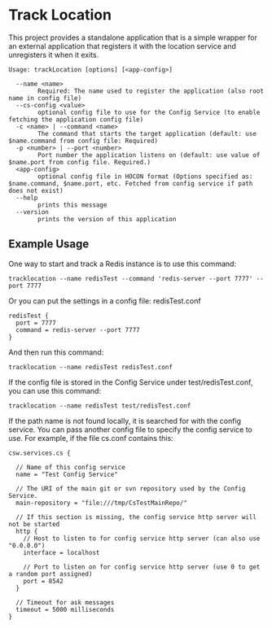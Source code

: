 Track Location
==============

This project provides a standalone application that is a simple wrapper for an external application that
registers it with the location service and unregisters it when it exits.

```
Usage: trackLocation [options] [<app-config>]

  --name <name>
        Required: The name used to register the application (also root name in config file)
  --cs-config <value>
        optional config file to use for the Config Service (to enable fetching the application config file)
  -c <name> | --command <name>
        The command that starts the target application (default: use $name.command from config file: Required)
  -p <number> | --port <number>
        Port number the application listens on (default: use value of $name.port from config file. Required.)
  <app-config>
        optional config file in HOCON format (Options specified as: $name.command, $name.port, etc. Fetched from config service if path does not exist)
  --help
        prints this message
  --version
        prints the version of this application
 ```

Example Usage
-------------

One way to start and track a Redis instance is to use this command:

    tracklocation --name redisTest --command 'redis-server --port 7777' --port 7777

Or you can put the settings in a config file: redisTest.conf

```
redisTest {
  port = 7777
  command = redis-server --port 7777
}
```

And then run this command:

    tracklocation --name redisTest redisTest.conf

If the config file is stored in the Config Service under test/redisTest.conf, you can use this command:

    tracklocation --name redisTest test/redisTest.conf

If the path name is not found locally, it is searched for with the config service.
You can pass another config file to specify the config service to use. For example,
if the file cs.conf contains this:

```
csw.services.cs {

  // Name of this config service
  name = "Test Config Service"

  // The URI of the main git or svn repository used by the Config Service.
  main-repository = "file:///tmp/CsTestMainRepo/"

  // If this section is missing, the config service http server will not be started
  http {
    // Host to listen to for config service http server (can also use "0.0.0.0")
    interface = localhost

    // Port to listen on for config service http server (use 0 to get a random port assigned)
    port = 8542
  }

  // Timeout for ask messages
  timeout = 5000 milliseconds
}

```

